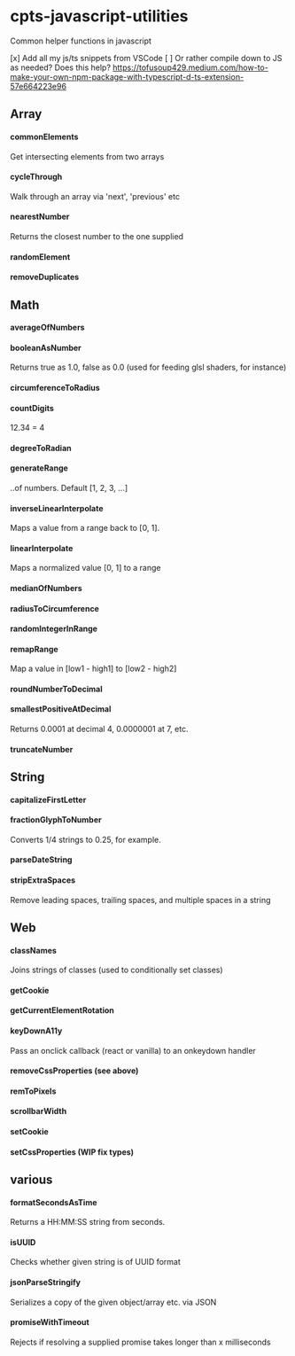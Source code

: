 # cpts-javascript-utilities
Common helper functions in javascript

[x] Add all my js/ts snippets from VSCode
[ ] Or rather compile down to JS as needed? Does this help? https://tofusoup429.medium.com/how-to-make-your-own-npm-package-with-typescript-d-ts-extension-57e664223e96



## Array

#### commonElements

Get intersecting elements from two arrays

#### cycleThrough

Walk through an array via 'next', 'previous' etc

#### nearestNumber

Returns the closest number to the one supplied

#### randomElement

#### removeDuplicates



## Math

#### averageOfNumbers

#### booleanAsNumber

Returns true as 1.0, false as 0.0 (used for feeding glsl shaders, for instance)

#### circumferenceToRadius

#### countDigits

12.34 = 4

#### degreeToRadian

#### generateRange

..of numbers. Default [1, 2, 3, ...]

#### inverseLinearInterpolate

Maps a value from a range back to [0, 1].

#### linearInterpolate

Maps a normalized value [0, 1] to a range

#### medianOfNumbers

#### radiusToCircumference

#### randomIntegerInRange

#### remapRange

Map a value in [low1 - high1] to [low2 - high2]

#### roundNumberToDecimal

#### smallestPositiveAtDecimal

Returns 0.0001 at decimal 4, 0.0000001 at 7, etc.

#### truncateNumber



## String

#### capitalizeFirstLetter

#### fractionGlyphToNumber

Converts 1/4 strings to 0.25, for example.

#### parseDateString

#### stripExtraSpaces

Remove leading spaces, trailing spaces, and multiple spaces in a string



## Web

#### classNames

Joins strings of classes (used to conditionally set classes)

#### getCookie

#### getCurrentElementRotation

#### keyDownA11y

Pass an onclick callback (react or vanilla) to an onkeydown handler

#### removeCssProperties (see above)

#### remToPixels

#### scrollbarWidth

#### setCookie

#### setCssProperties (WIP fix types)



## various

#### formatSecondsAsTime

Returns a HH:MM:SS string from seconds.

#### isUUID

Checks whether given string is of UUID format

#### jsonParseStringify

Serializes a copy of the given object/array etc. via JSON

#### promiseWithTimeout

Rejects if resolving a supplied promise takes longer than x milliseconds
